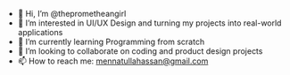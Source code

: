 - 👋 Hi, I’m @theprometheangirl
- 👀 I’m interested in UI/UX Design and turning my projects into real-world applications
- 🌱 I’m currently learning Programming from scratch
- 💞️ I’m looking to collaborate on coding and product design projects
- 📫 How to reach me: mennatullahassan@gmail.com
